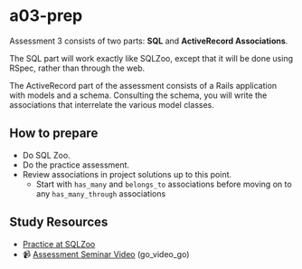 # a03-prep

Assessment 3 consists of two parts: **SQL** and **ActiveRecord
Associations**.

The SQL part will work exactly like SQLZoo, except that
it will be done using RSpec, rather than through the web.

The ActiveRecord part of the assessment consists of a Rails
application with models and a schema. Consulting the schema, you will
write the associations that interrelate the various model classes.

## How to prepare

* Do SQL Zoo. 
* Do the practice assessment. 
* Review associations in project solutions up to this point.
  * Start with `has_many` and `belongs_to` associations before moving on to any
  `has_many_through` associations

## Study Resources

* [Practice at SQLZoo](http://sqlzoo.net/wiki/Main_Page)
* :video_camera: [Assessment Seminar Video](https://vimeo.com/176868244) (go_video_go)
